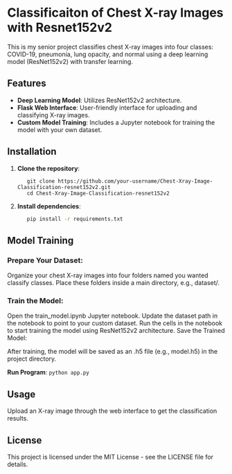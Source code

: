 # Classificaiton of Chest X-ray Images with Resnet152v2

This is my senior project classifies chest X-ray images into four classes: COVID-19, pneumonia, lung opacity, and normal using a deep learning model (ResNet152v2) with transfer learning.

## Features
- **Deep Learning Model**: Utilizes ResNet152v2 architecture.
- **Flask Web Interface**: User-friendly interface for uploading and classifying X-ray images.
- **Custom Model Training**: Includes a Jupyter notebook for training the model with your own dataset.

## Installation

1. **Clone the repository**:
    ```
       git clone https://github.com/your-username/Chest-Xray-Image-Classification-resnet152v2.git
       cd Chest-Xray-Image-Classification-resnet152v2
    ```

2. **Install dependencies**:
    ```bash
       pip install -r requirements.txt
    ```
## Model Training

### Prepare Your Dataset:

Organize your chest X-ray images into four folders named you wanted classify classes.
Place these folders inside a main directory, e.g., dataset/.

### Train the Model:

Open the train_model.ipynb Jupyter notebook.
Update the dataset path in the notebook to point to your custom dataset.
Run the cells in the notebook to start training the model using ResNet152v2 architecture.
Save the Trained Model:

After training, the model will be saved as an .h5 file (e.g., model.h5) in the project directory.

 **Run Program**:
    ```
    python app.py
    ```

## Usage
Upload an X-ray image through the web interface to get the classification results.

## License
This project is licensed under the MIT License - see the LICENSE file for details.
